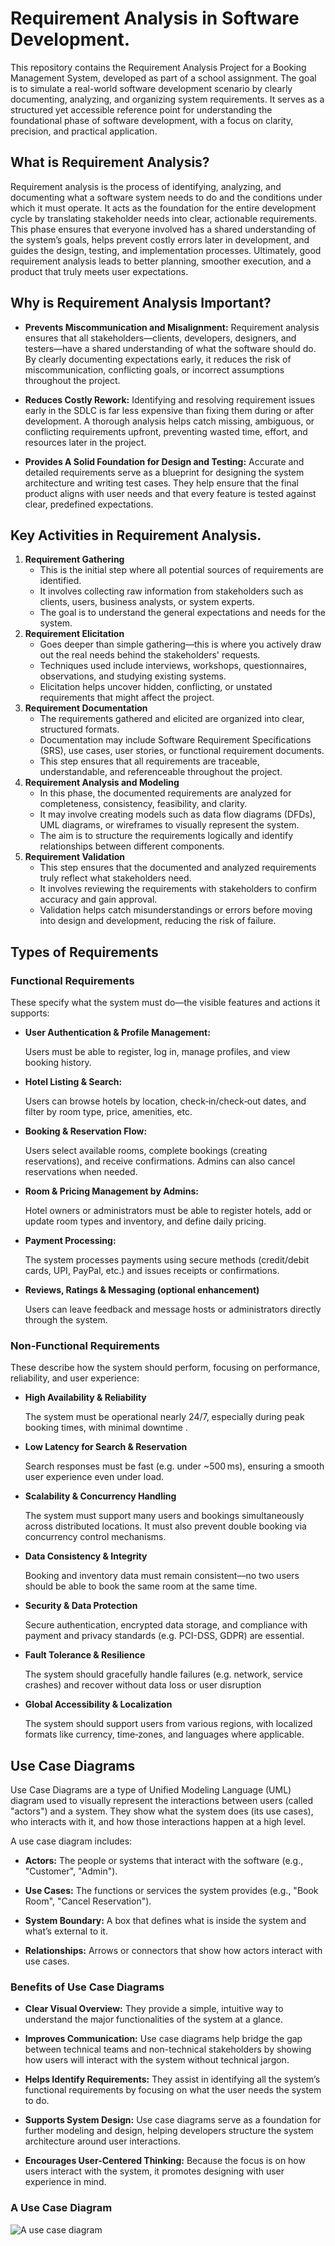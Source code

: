 # Requirement Analysis in Software Development.
This repository contains the Requirement Analysis Project for a Booking Management System, developed as part of a school assignment. The goal is to simulate a real-world software development scenario by clearly documenting, analyzing, and organizing system requirements. It serves as a structured yet accessible reference point for understanding the foundational phase of software development, with a focus on clarity, precision, and practical application.

## What is Requirement Analysis?
Requirement analysis is the process of identifying, analyzing, and documenting what a software system needs to do and the conditions under which it must operate. It acts as the foundation for the entire development cycle by translating stakeholder needs into clear, actionable requirements. This phase ensures that everyone involved has a shared understanding of the system’s goals, helps prevent costly errors later in development, and guides the design, testing, and implementation processes. Ultimately, good requirement analysis leads to better planning, smoother execution, and a product that truly meets user expectations.

## Why is Requirement Analysis Important?
* **Prevents Miscommunication and Misalignment:** 
Requirement analysis ensures that all stakeholders—clients, developers, designers, and testers—have a shared understanding of what the software should do. By clearly documenting expectations early, it reduces the risk of miscommunication, conflicting goals, or incorrect assumptions throughout the project.

* **Reduces Costly Rework:**
Identifying and resolving requirement issues early in the SDLC is far less expensive than fixing them during or after development. A thorough analysis helps catch missing, ambiguous, or conflicting requirements upfront, preventing wasted time, effort, and resources later in the project.

* **Provides A Solid Foundation for Design and Testing:**
Accurate and detailed requirements serve as a blueprint for designing the system architecture and writing test cases. They help ensure that the final product aligns with user needs and that every feature is tested against clear, predefined expectations.

## Key Activities in Requirement Analysis.
1. **Requirement Gathering**
    * This is the initial step where all potential sources of requirements are identified.
    * It involves collecting raw information from stakeholders such as clients, users, business analysts, or system experts.
    * The goal is to understand the general expectations and needs for the system.
2. **Requirement Elicitation**
    * Goes deeper than simple gathering—this is where you actively draw out the real needs behind the stakeholders' requests.
    * Techniques used include interviews, workshops, questionnaires, observations, and studying existing systems.
    * Elicitation helps uncover hidden, conflicting, or unstated requirements that might affect the project.
3. **Requirement Documentation**
    * The requirements gathered and elicited are organized into clear, structured formats.
    * Documentation may include Software Requirement Specifications (SRS), use cases, user stories, or functional requirement documents.
    * This step ensures that all requirements are traceable, understandable, and referenceable throughout the project.
4. **Requirement Analysis and Modeling**
    * In this phase, the documented requirements are analyzed for completeness, consistency, feasibility, and clarity.
    *   It may involve creating models such as data flow diagrams (DFDs), UML diagrams, or wireframes to visually represent the system.
    * The aim is to structure the requirements logically and identify relationships between different components.
5. **Requirement Validation**
    * This step ensures that the documented and analyzed requirements truly reflect what stakeholders need.
    * It involves reviewing the requirements with stakeholders to confirm accuracy and gain approval.
    * Validation helps catch misunderstandings or errors before moving into design and development, reducing the risk of failure.

## Types of Requirements

### Functional Requirements
These specify what the system must do—the visible features and actions it supports:

* **User Authentication & Profile Management:**

    Users must be able to register, log in, manage profiles, and view booking history.

* **Hotel Listing & Search:**

    Users can browse hotels by location, check‑in/check‑out dates, and filter by room type, price, amenities, etc.

* **Booking & Reservation Flow:**

    Users select available rooms, complete bookings (creating reservations), and receive confirmations. Admins can also cancel reservations when needed.

* **Room & Pricing Management by Admins:**

    Hotel owners or administrators must be able to register hotels, add or update room types and inventory, and define daily pricing.

* **Payment Processing:**

    The system processes payments using secure methods (credit/debit cards, UPI, PayPal, etc.) and issues receipts or confirmations.

* **Reviews, Ratings & Messaging (optional enhancement)**

    Users can leave feedback and message hosts or administrators directly through the system.

### Non-Functional Requirements
These describe how the system should perform, focusing on performance, reliability, and user experience:

* **High Availability & Reliability**

    The system must be operational nearly 24/7, especially during peak booking times, with minimal downtime .

* **Low Latency for Search & Reservation**

    Search responses must be fast (e.g. under ~500 ms), ensuring a smooth user experience even under load.

* **Scalability & Concurrency Handling**

    The system must support many users and bookings simultaneously across distributed locations. It must also prevent double booking via concurrency control mechanisms.

* **Data Consistency & Integrity**

    Booking and inventory data must remain consistent—no two users should be able to book the same room at the same time.

* **Security & Data Protection**

    Secure authentication, encrypted data storage, and compliance with payment and privacy standards (e.g. PCI-DSS, GDPR) are essential.

* **Fault Tolerance & Resilience**

    The system should gracefully handle failures (e.g. network, service crashes) and recover without data loss or user disruption 

* **Global Accessibility & Localization**

    The system should support users from various regions, with localized formats like currency, time‑zones, and languages where applicable.

## Use Case Diagrams
Use Case Diagrams are a type of Unified Modeling Language (UML) diagram used to visually represent the interactions between users (called "actors") and a system. They show what the system does (its use cases), who interacts with it, and how those interactions happen at a high level.

A use case diagram includes:

* **Actors:** The people or systems that interact with the software (e.g., "Customer", "Admin").

* **Use Cases:** The functions or services the system provides (e.g., "Book Room", "Cancel Reservation").

* **System Boundary:** A box that defines what is inside the system and what’s external to it.

* **Relationships:** Arrows or connectors that show how actors interact with use cases.

### Benefits of Use Case Diagrams
* **Clear Visual Overview:** They provide a simple, intuitive way to understand the major functionalities of the system at a glance.

* **Improves Communication:** Use case diagrams help bridge the gap between technical teams and non-technical stakeholders by showing how users will interact with the system without technical jargon.

* **Helps Identify Requirements:** They assist in identifying all the system’s functional requirements by focusing on what the user needs the system to do.

* **Supports System Design:** Use case diagrams serve as a foundation for further modeling and design, helping developers structure the system architecture around user interactions.

* **Encourages User-Centered Thinking:** Because the focus is on how users interact with the system, it promotes designing with user experience in mind.

### A Use Case Diagram
![A use case diagram](alx-booking-uc.png)
